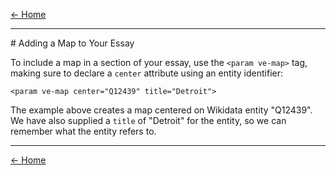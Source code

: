[<- Home](https://docs.visual-essays.app/) <br />
___
<param ve-config layout="vtl">
# Adding a Map to Your Essay

<param ve-map center="Q6743338" title="Detroit">

To include a map in a section of your essay, use the `<param ve-map>` tag, making sure to declare a `center` attribute using an entity identifier:

`<param ve-map center="Q12439" title="Detroit">`

The example above creates a map centered on Wikidata entity "Q12439". We have also supplied a `title` of "Detroit" for the entity, so we can remember what the entity refers to. 





____
[<- Home](https://docs.visual-essays.app/)
